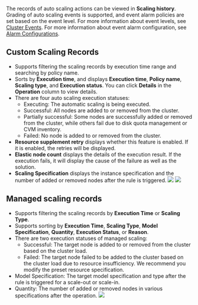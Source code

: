 The records of auto scaling actions can be viewed in **Scaling history**. Grading of auto scaling events is supported, and event alarm policies are set based on the event level. For more information about event levels, see [Cluster Events](https://intl.cloud.tencent.com/document/product/1026/36889). For more information about event alarm configuration, see [Alarm Configurations](https://intl.cloud.tencent.com/document/product/1026/31120).
## Custom Scaling Records
- Supports filtering the scaling records by execution time range and searching by policy name.
- Sorts by **Execution time**, and displays **Execution time**, **Policy name**, **Scaling type**, and **Execution status**. You can click **Details** in the **Operation** column to view details.
- There are four auto scaling execution statuses:
	- Executing: The automatic scaling is being executed.
	- Successful: All nodes are added to or removed from the cluster.
	- Partially successful: Some nodes are successfully added or removed from the cluster, while others fail due to disk quota management or CVM inventory.
	- Failed: No node is added to or removed from the cluster.
- **Resource supplement retry** displays whether this feature is enabled. If it is enabled, the retries will be displayed.
- **Elastic node count** displays the details of the execution result. If the execution fails, it will display the cause of the failure as well as the solution.
- **Scaling Specification** displays the instance specification and the number of added or removed nodes after the rule is triggered.
![](https://qcloudimg.tencent-cloud.cn/raw/8ea2558be96c35666a45217ac351df0c.png)
![](https://qcloudimg.tencent-cloud.cn/raw/baacd6d01c81cb98e6583377ed56620d.png)

## Managed scaling records
- Supports filtering the scaling records by **Execution Time** or **Scaling Type**.
- Supports sorting by **Execution Time**, **Scaling Type**, **Model Specification**, **Quantity**, **Execution Status**, or **Reason**.
- There are two execution statuses of managed scaling:
	- Successful: The target node is added to or removed from the cluster based on the cluster load.
	- Failed: The target node failed to be added to the cluster based on the cluster load due to resource insufficiency. We recommend you modify the preset resource specification.
- Model Specification: The target model specification and type after the rule is triggered for a scale-out or scale-in.
- Quantity: The number of added or removed nodes in various specifications after the operation.
![](https://staticintl.cloudcachetci.com/yehe/backend-news/dfK3476_%E5%9B%BD%E9%99%8539.png)
